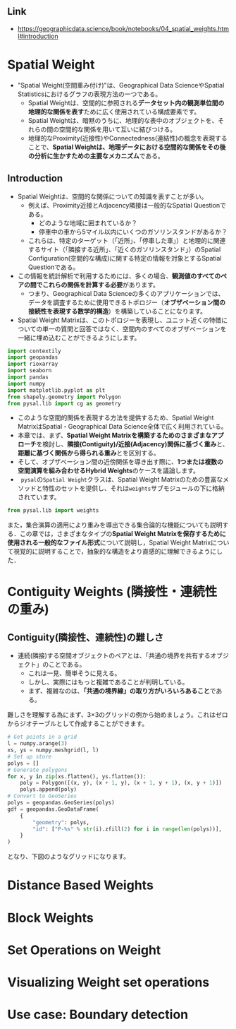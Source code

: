## Link

- https://geographicdata.science/book/notebooks/04_spatial_weights.html#introduction

# Spatial Weight

- "Spatial Weight(空間重み付け)"は、Geographical Data ScienceやSpatial Statisticsにおけるグラフの表現方法の一つである。
  - Spatial Weightは、空間的に参照される**データセット内の観測単位間の地理的な関係を表す**ために広く使用されている構成要素です。
  - Spatial Weightは、暗黙のうちに、地理的な表中のオブジェクトを、それらの間の空間的な関係を用いて互いに結びつける。
  - 地理的なProximity(近接性)やConnectedness(連結性)の概念を表現することで、**Spatial Weightは、地理データにおける空間的な関係をその後の分析に生かすための主要なメカニズム**である。

## Introduction

- Spatial Weightは、空間的な関係についての知識を表すことが多い。
  - 例えば、Proximity近接とAdjacency隣接は一般的なSpatial Questionである。
    - どのような地域に囲まれているか？
    - 停車中の車から5マイル以内にいくつのガソリンスタンドがあるか？
  - これらは、特定のターゲット（「近所」、「停車した車」）と地理的に関連するサイト（「隣接する近所」、「近くのガソリンスタンド」）のSpatial Configuration(空間的な構成)に関する特定の情報を対象とするSpatial Questionである。
- この情報を統計解析で利用するためには、多くの場合、**観測値のすべてのペアの間でこれらの関係を計算する必要**があります。
  - つまり、Geographical Data Scienceの多くのアプリケーションでは、データを調査するために使用できるトポロジー（**オブザベーション間の接続性を表現する数学的構造**）を構築していることになります。
- Spatial Weight Matrixは、このトポロジーを表現し、ユニット近くの特徴についての単一の質問と回答ではなく、空間内のすべてのオブザベーションを一緒に埋め込むことができるようにします。

```python
import contextily
import geopandas
import rioxarray
import seaborn
import pandas
import numpy
import matplotlib.pyplot as plt
from shapely.geometry import Polygon
from pysal.lib import cg as geometry
```

- このような空間的関係を表現する方法を提供するため、Spatial Weight MatrixはSpatial・Geographical Data Science全体で広く利用されている。
- 本章では、まず、**Spatial Weight Matrixを構築するためのさまざまなアプローチ**を検討し、**隣接(Contiguity)/近接(Adjacency)関係に基づく重み**と、**距離に基づく関係から得られる重み**とを区別する。
- そして、オブザベーション間の近傍関係を導き出す際に、**1つまたは複数の空間演算を組み合わせるHybrid Weights**のケースを議論します。
- ` pysal`の`Spatial Weight`クラスは、Spatial Weight Matrixのための豊富なメソッドと特性のセットを提供し、それは`weights`サブモジュールの下に格納されています。

```python
from pysal.lib import weights
```

また，集合演算の適用により重みを導出できる集合論的な機能についても説明する．この章では，さまざまなタイプの**Spatial Weight Matrixを保存するために使用される一般的なファイル形式**について説明し，Spatial Weight Matrixについて視覚的に説明することで，抽象的な構造をより直感的に理解できるようにした．

# Contiguity Weights (隣接性・連続性の重み)

## Contiguity(隣接性、連続性)の難しさ

- 連続(隣接)する空間オブジェクトのペアとは、「共通の境界を共有するオブジェクト」のことである。
  - これは一見、簡単そうに見える。
  - しかし、実際にはもっと複雑であることが判明している。
  - まず、複雑なのは、**「共通の境界線」の取り方がいろいろあること**である。

難しさを理解する為にまず、3×3のグリッドの例から始めましょう。これはゼロからジオテーブルとして作成することができます。

```python
# Get points in a grid
l = numpy.arange(3)
xs, ys = numpy.meshgrid(l, l)
# Set up store
polys = []
# Generate polygons
for x, y in zip(xs.flatten(), ys.flatten()):
    poly = Polygon([(x, y), (x + 1, y), (x + 1, y + 1), (x, y + 1)])
    polys.append(poly)
# Convert to GeoSeries
polys = geopandas.GeoSeries(polys)
gdf = geopandas.GeoDataFrame(
    {
        "geometry": polys,
        "id": ["P-%s" % str(i).zfill(2) for i in range(len(polys))],
    }
)
```

となり、下図のようなグリッドになります。

# Distance Based Weights

# Block Weights

# Set Operations on Weight

# Visualizing Weight set operations

# Use case: Boundary detection
